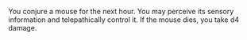 You conjure a mouse for the next hour. You may perceive its sensory information and telepathically control it. If the mouse dies, you take d4 damage.